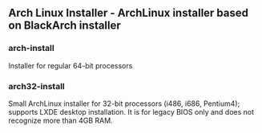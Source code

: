## Arch Linux Installer - ArchLinux installer based on BlackArch installer
### arch-install
Installer for regular 64-bit processors

### arch32-install
Small ArchLinux installer for 32-bit processors (i486, i686, Pentium4); supports LXDE desktop installation. It is for legacy BIOS only and does not recognize more than 4GB RAM.
